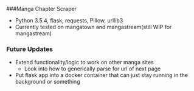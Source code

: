 ###Manga Chapter Scraper
- Python 3.5.4, flask, requests, Pillow, urllib3
- Currently tested on mangatown and mangastream(still WIP for mangastream)


### Future Updates

- Extend functionality/logic to work on other manga sites
    - Look into how to generically parse for url of next page
- Put flask app into a docker container that can just stay running in the background or something